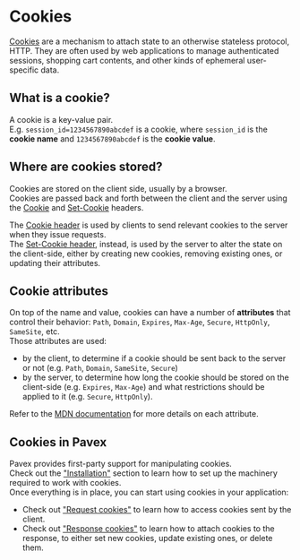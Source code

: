 # Cookies

[Cookies](https://developer.mozilla.org/en-US/docs/Web/HTTP/Cookies) are a mechanism
to attach state to an otherwise stateless protocol, HTTP.
They are often used by web applications to manage authenticated sessions, shopping cart contents,
and other kinds of ephemeral user-specific data.

## What is a cookie?

A cookie is a key-value pair.\
E.g. `session_id=1234567890abcdef` is a cookie,
where `session_id` is the **cookie name** and `1234567890abcdef` is the **cookie value**.

## Where are cookies stored?

Cookies are stored on the client side, usually by a browser.\
Cookies are passed back and forth between the client and the server
using the [Cookie](https://developer.mozilla.org/en-US/docs/Web/HTTP/Headers/Cookie)
and [Set-Cookie](https://developer.mozilla.org/en-US/docs/Web/HTTP/Headers/Set-Cookie) headers.

The [Cookie header](https://developer.mozilla.org/en-US/docs/Web/HTTP/Headers/Cookie) is used by clients
to send relevant cookies to the server when they issue requests.\
The [Set-Cookie header](https://developer.mozilla.org/en-US/docs/Web/HTTP/Headers/Set-Cookie), instead, is used by the
server to alter the state on the client-side, either by creating new cookies,
removing existing ones, or updating their attributes.

## Cookie attributes

On top of the name and value, cookies can have a number of **attributes** that control their behavior:
`Path`, `Domain`, `Expires`, `Max-Age`, `Secure`, `HttpOnly`, `SameSite`, etc.\
Those attributes are used:

- by the client, to determine if a cookie should be sent back to the server or not (e.g. `Path`, `Domain`, `SameSite`, `Secure`)
- by the server, to determine how long the cookie should be stored on the client-side (e.g. `Expires`, `Max-Age`)
  and what restrictions should be applied to it (e.g. `Secure`, `HttpOnly`).

Refer to the [MDN documentation](https://developer.mozilla.org/en-US/docs/Web/HTTP/Headers/Set-Cookie#attributes)
for more details on each attribute.

## Cookies in Pavex

Pavex provides first-party support for manipulating cookies.\
Check out the ["Installation"](installation.md) section
to learn how to set up the machinery required to work with cookies.\
Once everything is in place, you can start using cookies in your application:

- Check out ["Request cookies"](request_cookies.md) to learn how to access cookies sent by the client.
- Check out ["Response cookies"](response_cookies.md) to learn how to attach cookies to the response,
  to either set new cookies, update existing ones, or delete them.

[Blueprint]: /api_reference/pavex/blueprint/struct.Blueprint.html
[CookieKit]: /api_reference/pavex/cookie/struct.CookieKit.html
[ProcessorConfig]: /api_reference/pavex/cookie/struct.ProcessorConfig.html
[ProcessorConfig::default]: /api_reference/pavex/cookie/struct.ProcessorConfig.html#method.default
[default settings]: /api_reference/pavex/cookie/struct.ProcessorConfig.html#fields
[RequestCookies]: /api_reference/pavex/cookie/struct.RequestCookies.html
[RequestCookies::get]: /api_reference/pavex/cookie/struct.RequestCookies.html#method.get
[RequestCookies::get_all]: /api_reference/pavex/cookie/struct.RequestCookies.html#method.get_all
[ResponseCookie::new]: /api_reference/pavex/cookie/struct.ResponseCookie.html#method.new
[ResponseCookies]: /api_reference/pavex/cookie/struct.ResponseCookies.html
[ResponseCookies::insert]: /api_reference/pavex/cookie/struct.ResponseCookies.html#method.insert
[RemovalCookie]: /api_reference/pavex/cookie/struct.RemovalCookie.html
[response_cookie_injector]: /api_reference/pavex/cookie/struct.CookieKit.html#method.response_cookie_injector
